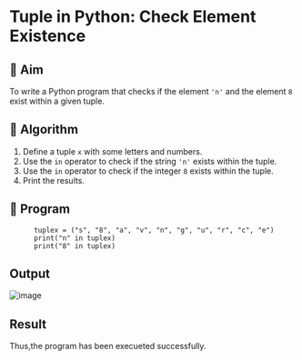 
# Tuple in Python: Check Element Existence

## 🎯 Aim
To write a Python program that checks if the element `'n'` and the element `8` exist within a given tuple.

## 🧠 Algorithm
1. Define a tuple `x` with some letters and numbers.
2. Use the `in` operator to check if the string `'n'` exists within the tuple.
3. Use the `in` operator to check if the integer `8` exists within the tuple.
4. Print the results.

## 🧾 Program
```
      tuplex = ("s", "8", "a", "v", "n", "g", "u", "r", "c", "e")
      print("n" in tuplex)
      print("8" in tuplex)
```

## Output
![image](https://github.com/user-attachments/assets/39855931-dafa-4d80-afc7-8895211b4f24)



## Result
Thus,the program has been execueted successfully.
